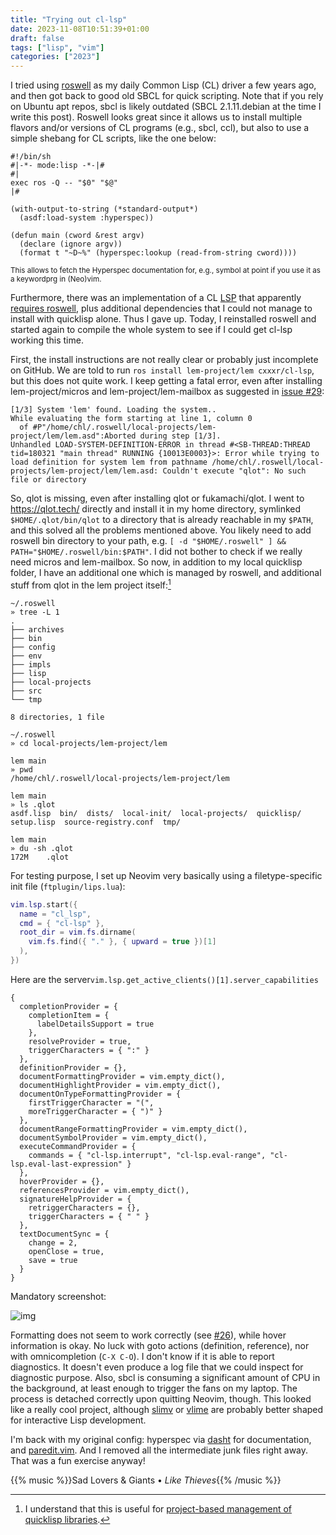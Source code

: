 ```yaml
---
title: "Trying out cl-lsp"
date: 2023-11-08T10:51:39+01:00
draft: false
tags: ["lisp", "vim"]
categories: ["2023"]
---
```


I tried using [roswell](https://github.com/roswell/roswell/) as my daily Common Lisp (CL) driver a few years ago, and then got back to good old SBCL for quick scripting. Note that if you rely on Ubuntu apt repos, sbcl is likely outdated (SBCL 2.1.11.debian at the time I write this post). Roswell looks great since it allows us to install multiple flavors and/or versions of CL programs (e.g., sbcl, ccl), but also to use a simple shebang for CL scripts, like the one below:

```shell
#!/bin/sh
#|-*- mode:lisp -*-|#
#|
exec ros -Q -- "$0" "$@"
|#

(with-output-to-string (*standard-output*)
  (asdf:load-system :hyperspec))

(defun main (cword &rest argv)
  (declare (ignore argv))
  (format t "~D~%" (hyperspec:lookup (read-from-string cword))))
```
<small>This allows to fetch the Hyperspec documentation for, e.g., symbol at point if you use it as a keywordprg in (Neo)vim.</small>

Furthermore, there was an implementation of a CL [LSP](https://github.com/cxxxr/cl-lsp) that apparently [requires roswell](https://github.com/cxxxr/cl-lsp/issues/5), plus additional dependencies that I could not manage to install with quicklisp alone. Thus I gave up. Today, I reinstalled roswell and started again to compile the whole system to see if I could get cl-lsp working this time.

First, the install instructions are not really clear or probably just incomplete on GitHub. We are told to run `ros install lem-project/lem cxxxr/cl-lsp`, but this does not quite work. I keep getting a fatal error, even after installing lem-project/micros and lem-project/lem-mailbox as suggested in [issue #29](https://github.com/cxxxr/cl-lsp/issues/29):

```shell
[1/3] System 'lem' found. Loading the system..
While evaluating the form starting at line 1, column 0
  of #P"/home/chl/.roswell/local-projects/lem-project/lem/lem.asd":Aborted during step [1/3].
Unhandled LOAD-SYSTEM-DEFINITION-ERROR in thread #<SB-THREAD:THREAD tid=180321 "main thread" RUNNING {10013E0003}>: Error while trying to load definition for system lem from pathname /home/chl/.roswell/local-projects/lem-project/lem/lem.asd: Couldn't execute "qlot": No such file or directory
```

So, qlot is missing, even after installing qlot or fukamachi/qlot. I went to <https://qlot.tech/> directly and install it in my home directory, symlinked `$HOME/.qlot/bin/qlot` to a directory that is already reachable in my `$PATH`, and this solved all the problems mentioned above. You likely need to add roswell bin directory to your path, e.g. `[ -d "$HOME/.roswell" ] && PATH="$HOME/.roswell/bin:$PATH"`. I did not bother to check if we really need micros and lem-mailbox. So now, in addition to my local quicklisp folder, I have an additional one which is managed by roswell, and additional stuff from qlot in the lem project itself:[^1]

```shell
~/.roswell
» tree -L 1
.
├── archives
├── bin
├── config
├── env
├── impls
├── lisp
├── local-projects
├── src
└── tmp

8 directories, 1 file

~/.roswell
» cd local-projects/lem-project/lem

lem main
» pwd
/home/chl/.roswell/local-projects/lem-project/lem

lem main
» ls .qlot
asdf.lisp  bin/  dists/  local-init/  local-projects/  quicklisp/  setup.lisp  source-registry.conf  tmp/

lem main
» du -sh .qlot
172M    .qlot
```

For testing purpose, I set up Neovim very basically using a filetype-specific init file (`ftplugin/lips.lua`):

```lua
vim.lsp.start({
  name = "cl_lsp",
  cmd = { "cl-lsp" },
  root_dir = vim.fs.dirname(
    vim.fs.find({ "." }, { upward = true })[1]
  ),
})
```

Here are the server`vim.lsp.get_active_clients()[1].server_capabilities`

```
{
  completionProvider = {
    completionItem = {
      labelDetailsSupport = true
    },
    resolveProvider = true,
    triggerCharacters = { ":" }
  },
  definitionProvider = {},
  documentFormattingProvider = vim.empty_dict(),
  documentHighlightProvider = vim.empty_dict(),
  documentOnTypeFormattingProvider = {
    firstTriggerCharacter = "(",
    moreTriggerCharacter = { ")" }
  },
  documentRangeFormattingProvider = vim.empty_dict(),
  documentSymbolProvider = vim.empty_dict(),
  executeCommandProvider = {
    commands = { "cl-lsp.interrupt", "cl-lsp.eval-range", "cl-lsp.eval-last-expression" }
  },
  hoverProvider = {},
  referencesProvider = vim.empty_dict(),
  signatureHelpProvider = {
    retriggerCharacters = {},
    triggerCharacters = { " " }
  },
  textDocumentSync = {
    change = 2,
    openClose = true,
    save = true
  }
}
```

Mandatory screenshot:

![img](/img/2023-11-08-11-45-33.png)

Formatting does not seem to work correctly (see [#26](https://github.com/cxxxr/cl-lsp/issues/26)), while hover information is okay. No luck with goto actions (definition, reference), nor with omnicompletion (`C-X C-O`). I don't know if it is able to report diagnostics. It doesn't even produce a log file that we could inspect for diagnostic purpose. Also, sbcl is consuming a significant amount of CPU in the background, at least enough to trigger the fans on my laptop. The process is detached correctly upon quitting Neovim, though. This looked like a really cool project, although [slimv](https://github.com/kovisoft/slimv) or [vlime](https://github.com/vlime/vlime) are probably better shaped for interactive Lisp development.

I'm back with my original config: hyperspec via [dasht](https://github.com/sunaku/vim-dasht) for documentation, and [paredit.vim](https://github.com/kovisoft/paredit). And I removed all the intermediate junk files right away. That was a fun exercise anyway!

{{% music %}}Sad Lovers & Giants • _Like Thieves_{{% /music %}}

[^1]: I understand that this is useful for [project-based management of quicklisp libraries](https://github.com/fukamachi/qlot#what-qlot-is-trying-to-solve).

